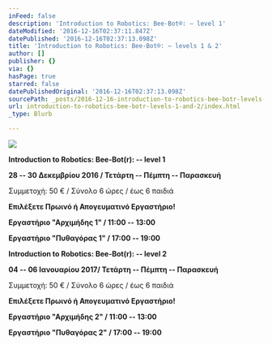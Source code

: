 ```yaml
---
inFeed: false
description: 'Introduction to Robotics: Bee-Bot®: – level 1'
dateModified: '2016-12-16T02:37:11.847Z'
datePublished: '2016-12-16T02:37:13.098Z'
title: 'Introduction to Robotics: Bee-Bot®: – levels 1 & 2'
author: []
publisher: {}
via: {}
hasPage: true
starred: false
datePublishedOriginal: '2016-12-16T02:37:13.098Z'
sourcePath: _posts/2016-12-16-introduction-to-robotics-bee-botr-levels-1-and-2.md
url: introduction-to-robotics-bee-botr-levels-1-and-2/index.html
_type: Blurb

---
```

![](https://the-grid-user-content.s3-us-west-2.amazonaws.com/dec75032-4c69-42a7-9215-ab7a257105da.gif)

**Introduction to Robotics: Bee-Bot(r): -- level 1**

**28 -- 30 Δεκεμβρίου 2016 / Τετάρτη -- Πέμπτη -- Παρασκευή**

Συμμετοχή: 50 € / Σύνολο 6 ώρες / έως 6 παιδιά

**Επιλέξετε Πρωινό ή Απογευματινό Εργαστήριο!**

**Εργαστήριο "Αρχιμήδης 1" / 11:00 -- 13:00**

**Εργαστήριο "Πυθαγόρας 1" / 17:00 -- 19:00**

**Introduction to Robotics: Bee-Bot(r): -- level 2**

**04 -- 06 Ιανουαρίου 2017/ Τετάρτη -- Πέμπτη -- Παρασκευή**

Συμμετοχή: 50 € / Σύνολο 6 ώρες / έως 6 παιδιά

**Επιλέξετε Πρωινό ή Απογευματινό Εργαστήριο!**

**Εργαστήριο "Αρχιμήδης 2" / 11:00 -- 13:00**

**Εργαστήριο "Πυθαγόρας 2" / 17:00 -- 19:00**